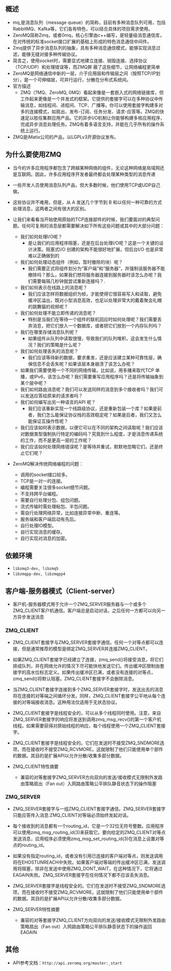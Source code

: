 ## 概述

+ mq,是消息队列（message queue）的简称，目前有多种消息队列可用，包括RabbitMQ、Kafka等，它们各有特色，可以结合具体的项目需求使用。
+ ZeroMQ简称Zmq，或者0mq，核心引擎由c++编写，是轻量级消息通信库，在对传统的标准socket接口扩展的基础上形成的特色消息通信中间件。
+ Zmq提供了异步消息队列的抽象，具有多种消息通信模式，能够实现消息过滤，能够无缝对接多种传输协议。
+ 简言之，使用socket时，需要显式地建立连接、销毁连接、选择协议（TCP/UDP）和处理错误等，而ZMQ屏 蔽了这些细节，让网络编程更简单
+ ZeroMQ是网络通信中新的一层，介于应用层和传输层之间（按照TCP/IP划分），是一个可伸缩层，可并行运行，分散在分布式系统间。
+ 官方描述
  + ZMQ（?MQ、ZeroMQ, 0MQ）看起来像是一套嵌入式的网络链接库，但工作起来更像是一个并发式的框架。它提供的套接字可以在多种协议中传输消息，如线程间、进程间、TCP、广播等。你可以使用套接字构建多对多的连接模式，如扇出、发布-订阅、任务分发、请求-应答等。ZMQ的快速足以胜任集群应用产品。它的异步I/O机制让你能够构建多核应用程序，完成异步消息处理任务。ZMQ有着多语言支持，并能在几乎所有的操作系统上运行。
+ ZMQ是iMatix公司的产品，以LGPLv3开源协议发布。

## 为什么要使用ZMQ

+ 当今的许多应用程序都包含了跨越某种网络的组件，无论这种网络是局域网还是互联网。因此，许多应用程序开发者最终都会处理某种类型的消息传递
+ 一些开发人员使用消息队列产品，但大多数时候，他们使用TCP或UDP自己做。
+ 这些协议并不难用，但是，​从 A 发送几个字节到 B 和以任何一种可靠的方式处理消息，这两者之间有很大的区别。

+ 让我们来看看当开始使用原始的TCP连接部件的时候，我们要面对的典型问题。任何可复用的消息层都需要解决如下所有这些问题或其中的大部分问题：
  + 我们如何处理I/O呢？
    - ​是让我们的应用程序阻塞，还是在后台处理I/O呢？这是一个关键的设计决策。阻塞式I/O 创建的架构不能很好地扩展，但后台I/O 也是非常难以正确做到的
  + 我们如何处理动态组件（例如，暂时撤除的块）呢？​
    - 我们需要正式将组件划分为“客户端”和“服务器”，并强制该服务器不能撤除吗？那么，如果我们想将服务器连接到服务器时该怎么办呢？我们需要每隔几秒钟就尝试重新连接吗？.
  + ​我们如何表示在线路上的消息呢？​
    - 我们应该怎样将数据组织为帧，才能使得它很容易写入和读取，避免缓冲区溢出，既对小型消息高效，也足以处理非常大的戴着聚会礼帽的跳舞猫的视频呢？
  + ​我们如何处理不能立即传递的消息呢？
    - ​特别是当我们在等待一个组件的联机回应时如何处理呢？我们需要丢弃消息，把它们放入一个数据库，或者把它们放到一个内存队列吗？
  + 我们在哪里存储消息队列呢？​
    - 如果组件从队列中读取很慢，导致我们的队列堆积，这会发生什么情况？我们的策略是什么呢？
  + 我们如何处理丢失的消息呢？
    - ​我们应该等待新的数据，要求重发，还是应该建立某种可靠性层，确保信息不会丢失呢？如果该层本身崩溃了该怎么办呢？
  + 如果我们需要使用一个不同的网络传输，比如说，用多播来取代TCP 单播，或IPv6，该怎么办呢？​我们需要重写应用程序吗？还是将传输抽象到某个层中呢？
  + 我们如何路由消息呢？​我们可以发送同样的消息到多个接收者吗？我们可以发送应答给原来的请求者吗？
  + 我们如何编写出另一种语言的API 呢？
    - ​我们应该重新实现一个线路级协议，还是重新包装一个库？如果是前者，我们怎么能保证协议栈的高效稳定呢？如果是后者，我们又怎么能保证互操作性呢？
  + ​我们应该如何表示数据，以便它可以在不同的架构之间读取呢？​我们应该对数据类型强制执行特定的编码吗？究竟到什么程度，才是消息传递系统的工作，而不是更高一层的工作呢？
  + ​我们应该如何处理网络错误呢？​是等待并重试，默默地忽略它们，还是终止它们呢？

+ ​ZeroMQ解决传统网络编程的问题：
  + 调用的socket接口较多。
  + TCP是一对一的连接。
  + 编程需要关注很多socket细节问题。
  + 不支持跨平台编程。
  + 需要自行处理分包、组包问题。
  + 流式传输时需处理粘包、半包问题。
  + 需自行处理网络异常，比如连接异常中断、重连等。
  + 服务端和客户端启动有先后。
  + 自行处理IO模型。
  + 自行实现消息的缓存。
  + 自行实现对消息的加密。

## 依赖环境

+ `libzmq3-dev, libzmq5`
+ `libzmqpp-dev, libzmqpp4`

## 客户端-服务器模式（Client-server）

+ 客户机-服务器模式用于允许一个ZMQ_SERVER服务器与一个或多个ZMQ_CLIENT客户机通信。客户端总是启动对话，之后任何一方都可以向另一方异步发送消息

### ZMQ_CLIENT

+ ZMQ_CLIENT套接字与ZMQ_SERVER套接字通信。任何一个对等点都可以连接，但是通常推荐的模型是绑定ZMQ_SERVER并连接ZMQ_CLIENT。
+ 如果ZMQ_CLIENT套接字已经建立了连接，zmq_send()将接受消息，将它们排成队列，并在网络允许的情况下尽可能快地发送它们。传出缓冲区限制由套接字的高水位标志定义。如果传出缓冲区已满，或者没有连接的对等点，zmq_send()将默认阻塞。ZMQ_CLIENT套接字不会删除消息。
+ 当ZMQ_CLIENT套接字连接到多个ZMQ_SERVER套接字时，发送出去的消息将在连接的对等端之间循环分发。同样，ZMQ_CLIENT套接字公平地从每个连接的对等端接收消息。这种用法仅适用于无状态协议。
+ ZMQ_CLIENT套接字是线程安全的，可以从多个线程同时使用。注意，来自ZMQ_SERVER套接字的响应将发送到调用zmq_msg_recv()的第一个客户机线程。如果需要获得对原始线程的响应，每个线程使用一个ZMQ_CLIENT套接字。
+ ZMQ_CLIENT套接字是线程安全的。它们在发送时不接受ZMQ_SNDMORE选项，而在接收时不接受ZMQ_RCVMORE。这就限制了他们只能使用单个部件的数据。其目的是扩展API以允许分散/收集多部分数据。

+ ZMQ_CLIENT特性摘要 
  + 兼容的对等套接字ZMQ_SERVER方向双向的发送/接收模式无限制外发路由策略扇出（Fan out）入网路由策略公平排队静音状态下的操作阻塞

### ZMQ_SERVER

+ ZMQ_SERVER套接字与一组ZMQ_CLIENT套接字通信。ZMQ_SERVER套接字只能应答传入消息:ZMQ_CLIENT对等端必须始终发起对话。
+ 每个接收到的消息都有一个routing_id，它是一个32位无符号整数。应用程序可以使用zmq_msg_routing_id(3)来获取它。要向给定的ZMQ_CLIENT对等点发送消息，应用程序必须使用zmq_msg_set_routing_id(3)在消息上设置对等点的routing_id。
+ 如果没有指定routing_id，或者没有引用已连接的客户端对等点，则发送调用将在EHOSTUNREACH中失败。如果客户端对等端的传出缓冲区已满，发送调用将阻塞，除非在发送中使用ZMQ_DONT_WAIT，在这种情况下，它将通过EAGAIN失败。ZMQ_SERVER套接字在任何情况下都不应该丢失消息。
+ ZMQ_SERVER套接字是线程安全的。它们在发送时不接受ZMQ_SNDMORE选项，而在接收时不接受ZMQ_RCVMORE。这就限制了他们只能使用单个部件的数据。其目的是扩展API以允许分散/收集多部分数据。

+ ZMQ_SERVER特性摘要 
  + 兼容的对等套接字ZMQ_CLIENT方向双向的发送/接收模式无限制外发路由策略扇出（Fan out）入网路由策略公平排队静音状态下的操作返回EAGAIN

## 其他

+ API参考文档：`http://api.zeromq.org/master:_start`